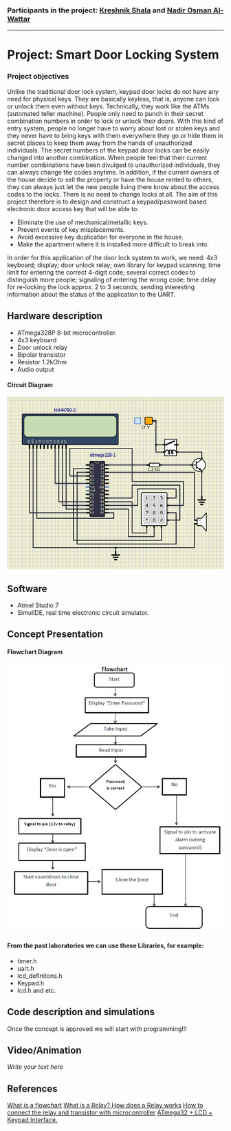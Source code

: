 ### Participants in the project: [Kreshnik Shala](https://github.com/ShalaKreshnik) and [Nadir Osman Al-Wattar](https://github.com/Nadir011995)
----------------------------------------------------------------------------------------------------------------------------------------------------------------------------
# Project: Smart Door Locking System
### Project objectives

Unlike the traditional door lock system, keypad door locks do not have any need for physical keys. They are basically keyless, that is, anyone can lock or unlock them even without keys. Technically, they work like the ATMs (automated teller machine). People only need to punch in their secret combination numbers in order to lock or unlock their doors. With this kind of entry system, people no longer have to worry about lost or stolen keys and they never have to bring keys with them everywhere they go or hide them in secret places to keep them away from the hands of unauthorized individuals. 
The secret numbers of the keypad door locks can be easily changed into another combination. When people feel that their current number combinations have been divulged to unauthorized individuals, they can always change the codes anytime. In addition, if the current owners of the house decide to sell the property or have the house rented to others, they can always just let the new people living there know about the access codes to the locks. There is no need to change locks at all. 
The aim of this project therefore is to design and construct a keypad/password based electronic door access key that will be able to:

* Eliminate the use of mechanical/metallic keys.
* Prevent events of key misplacements.
* Avoid excessive key duplication for everyone in the house.
* Make the apartment where it is installed more difficult to break into.

In order for this application of the door lock system to work, we need: 
4x3 keyboard; display; door unlock relay; own library for keypad scanning; time limit for entering the correct 4-digit code; several correct codes to distinguish more people; signaling of entering the wrong code; time delay for re-locking the lock approx. 2 to 3 seconds; sending interesting information about the status of the application to the UART.



## Hardware description

* ATmega328P 8-bit microcontroller.
* 4x3 keyboard
* Door unlock relay
* Bipolar transistor
* Resistor 1.2kOhm
* Audio output

#### Circuit Diagram

![SimulIDE](Images/Completed_circuit.png)


## Software

* Atmel Studio 7
* SimulIDE, real time electronic circuit simulator.


## Concept Presentation
#### Flowchart Diagram
![Flowchar](Images/Flowchar.png)


#### From the past laboratories we can use these Libraries, for example:
* timer.h 
* uart.h 
* lcd_definitons.h
* Keypad.h
* lcd.h and etc.



## Code description and simulations

Once the concept is approved we will start with programming!!!


## Video/Animation

*Write your text here*


## References


[What is a flowchart](https://www.breezetree.com/articles/what-is-a-flow-chart\ )
[What is a Relay? How does a Relay works](https://www.youtube.com/watch?v=1_YfuH_AcxQ)
[How to connect the relay and transistor with microcontroller](http://electronicsdrive.blogspot.com/2015/03/how-to-calculate-base-resistance.html)
[ATmega32 + LCD + Keypad Interface.](https://extremeelectronics.co.in/avr-tutorials/4x3-matrix-keypad-interface-avr-tutorial/)

